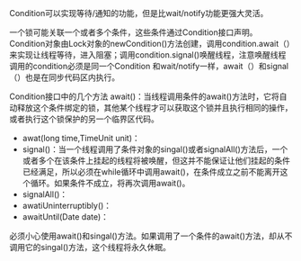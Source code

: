 Condition可以实现等待/通知的功能，但是比wait/notify功能更强大灵活。

一个锁可能关联一个或者多个条件，这些条件通过Condition接口声明。
Condition对象由Lock对象的newCondition()方法创建，调用condition.await（）来实现让线程等待，进入阻塞；调用condition.signal()唤醒线程，注意唤醒线程调用的condition必须是同一个Condition
和wait/notify一样，await（）和signal（）也是在同步代码区内执行。

Condition接口中的几个方法
await()：当线程调用条件的await()方法时，它将自动释放这个条件绑定的锁，其他某个线程才可以获取这个锁并且执行相同的操作，或者执行这个锁保护的另一个临界区代码。
* awat(long time,TimeUnit unit)：
* signal()：当一个线程调用了条件对象的singal()或者signalAll()方法后，一个或者多个在该条件上挂起的线程将被唤醒，但这并不能保证让他们挂起的条件已经满足，所以必须在while循环中调用await()，在条件成立之前不能离开这个循环。如果条件不成立，将再次调用await()。
* signalAll()：
* awatiUninterruptibly()：
* awaitUntil(Date date)：

必须小心使用await()和singal()方法。如果调用了一个条件的await()方法，却从不调用它的singal()方法，这个线程将永久休眠。


